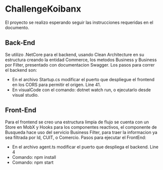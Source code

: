 # ChallengeKoibanx

El proyecto se realizo esperando seguir las instrucciones requeridas en el documento.

## Back-End
Se utilizo .NetCore para el backend, usando Clean Architecture en su estructura creando la entidad Commerce, los metodos Business y Business por Filter, presentado con documentacion Swagger. Los pasos para correr el backend son:

* En el archivo Startup.cs modificar el puerto que despliegue el frontend en los CORS para permitir el origen. Line 41.
* En visualCode con el comando: dotnet watch run, o ejecutarlo desde visual studio.

## Front-End
Para el frontend se creo una estructura limpia de flujo se cuenta con un Store en MobX y Hooks para los componentes reactivos, el componente de Busqueda hace uso del servicio Business Filter, para traer la informacion ya sea filtrada por Id, CUIT, o Comercio. Pasos para ejecutar el FrontEnd:

* En el archivo agent.ts modificar el puerto que despliega el backend. Line 4
* Comando: npm install
* Comando: npm start
